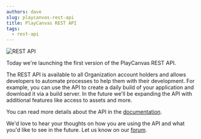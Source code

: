 ```yaml
---
authors: dave
slug: playcanvas-rest-api
title: PlayCanvas REST API
tags:
  - rest-api
---
```


![REST API](/img/rest-api.png)

Today we're launching the first version of the PlayCanvas REST API.

The REST API is available to all Organization account holders and allows developers to automate processes to help them with their development. For example, you can use the API to create a daily build of your application and download it via a build server. In the future we'll be expanding the API with additional features like access to assets and more.

You can read more details about the API in the [documentation](https://developer.playcanvas.com/user-manual/api/).

We'd love to hear your thoughts on how you are using the API and what you'd like to see in the future. Let us know on our [forum](https://forum.playcanvas.com/t/playcanvas-rest-api/2498).
